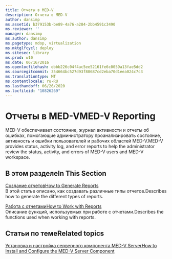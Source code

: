 ```yaml
---
title: Отчеты в MED-V
description: Отчеты в MED-V
author: dansimp
ms.assetid: b379153b-be89-4a76-a284-2bb4591c3490
ms.reviewer: ''
manager: dansimp
ms.author: dansimp
ms.pagetype: mdop, virtualization
ms.mktglfcycl: deploy
ms.sitesec: library
ms.prod: w10
ms.date: 06/16/2016
ms.openlocfilehash: ebbb226c04f4ac5ee52161fe6c0059a13fae5dd2
ms.sourcegitcommit: 354664bc527d93f80687cd2eba70d1eea024c7c3
ms.translationtype: MT
ms.contentlocale: ru-RU
ms.lasthandoff: 06/26/2020
ms.locfileid: "10826269"
---
```

# <span data-ttu-id="52192-103">Отчеты в MED-V</span><span class="sxs-lookup"><span data-stu-id="52192-103">MED-V Reporting</span></span>


<span data-ttu-id="52192-104">MED-V обеспечивает состояние, журнал активности и отчеты об ошибках, помогающие администратору проанализировать состояние, активность и ошибки пользователей и рабочих областей MED-V.</span><span class="sxs-lookup"><span data-stu-id="52192-104">MED-V provides status, activity log, and error reports to help the administrator review the status, activity, and errors of MED-V users and MED-V workspace.</span></span>

## <span data-ttu-id="52192-105">В этом разделе</span><span class="sxs-lookup"><span data-stu-id="52192-105">In This Section</span></span>


<a href="" id="how-to-generate-reports"></a>[<span data-ttu-id="52192-106">Создание отчетов</span><span class="sxs-lookup"><span data-stu-id="52192-106">How to Generate Reports</span></span>](how-to-generate-reports-medvv2.md)  
<span data-ttu-id="52192-107">В этой статье описано, как создавать различные типы отчетов.</span><span class="sxs-lookup"><span data-stu-id="52192-107">Describes how to generate the different types of reports.</span></span>

<a href="" id="how-to-work-with-reports"></a>[<span data-ttu-id="52192-108">Работа с отчетами</span><span class="sxs-lookup"><span data-stu-id="52192-108">How to Work with Reports</span></span>](how-to-work-with-reports.md)  
<span data-ttu-id="52192-109">Описание функций, используемых при работе с отчетами.</span><span class="sxs-lookup"><span data-stu-id="52192-109">Describes the functions used when working with reports.</span></span>

## <span data-ttu-id="52192-110">Статьи по теме</span><span class="sxs-lookup"><span data-stu-id="52192-110">Related topics</span></span>


[<span data-ttu-id="52192-111">Установка и настройка серверного компонента MED-V Server</span><span class="sxs-lookup"><span data-stu-id="52192-111">How to Install and Configure the MED-V Server Component</span></span>](how-to-install-and-configure-the-med-v-server-component.md)

 

 





